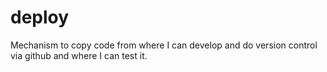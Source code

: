 deploy
======

Mechanism to copy code from where I can develop and do version control via github and where I can test it.

